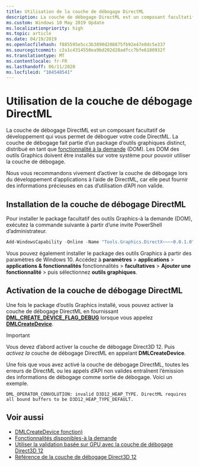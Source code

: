 ```yaml
---
title: Utilisation de la couche de débogage DirectML
description: La couche de débogage DirectML est un composant facultatif de développement qui vous permet de déboguer votre code DirectML.
ms.custom: Windows 10 May 2019 Update
ms.localizationpriority: high
ms.topic: article
ms.date: 04/19/2019
ms.openlocfilehash: f885595e5cc3b3890d208875fb92e47e0dc5e337
ms.sourcegitcommit: c2a1c4314550ea9bd202d28adfcc7bfe6180932f
ms.translationtype: MT
ms.contentlocale: fr-FR
ms.lasthandoff: 06/11/2020
ms.locfileid: "104548541"
---
```

# <a name="using-the-directml-debug-layer"></a>Utilisation de la couche de débogage DirectML

La couche de débogage DirectML est un composant facultatif de développement qui vous permet de déboguer votre code DirectML. La couche de débogage fait partie d’un package d’outils graphiques distinct, distribué en tant que [fonctionnalité à la demande](/windows-hardware/manufacture/desktop/features-on-demand-v2--capabilities) (DOM). Les DOM des outils Graphics doivent être installés sur votre système pour pouvoir utiliser la couche de débogage.

Nous vous recommandons vivement d’activer la couche de débogage lors du développement d’applications à l’aide de DirectML, car elle peut fournir des informations précieuses en cas d’utilisation d’API non valide.

## <a name="installing-the-directml-debug-layer"></a>Installation de la couche de débogage DirectML

Pour installer le package facultatif des outils Graphics-à la demande (DOM), exécutez la commande suivante à partir d’une invite PowerShell d’administrateur.

```powershell
Add-WindowsCapability -Online -Name "Tools.Graphics.DirectX~~~~0.0.1.0"
```

Vous pouvez également installer le package des outils Graphics à partir des paramètres de Windows 10. Accédez à **paramètres**  >  **applications**  >  **applications & fonctionnalités** fonctionnalités  >  **facultatives**  >  **Ajouter une fonctionnalité** > puis sélectionnez **outils graphiques**.

## <a name="enabling-the-directml-debug-layer"></a>Activation de la couche de débogage DirectML

Une fois le package d’outils Graphics installé, vous pouvez activer la couche de débogage DirectML en fournissant  [**DML_CREATE_DEVICE_FLAG_DEBUG**](/windows/win32/api/directml/ne-directml-dml_create_device_flags) lorsque vous appelez [**DMLCreateDevice**](/windows/win32/api/directml/nf-directml-dmlcreatedevice).

> [!IMPORTANT]
> Vous devez d’abord activer la couche de débogage Direct3D 12. Puis *activez la* couche de débogage DirectML en appelant **DMLCreateDevice**.

Une fois que vous avez activé la couche de débogage DirectML, toutes les erreurs de DirectML ou les appels d’API non valides entraînent l’émission des informations de débogage comme sortie de débogage. Voici un exemple.

```console
DML_OPERATOR_CONVOLUTION: invalid D3D12_HEAP_TYPE. DirectML requires all bound buffers to be D3D12_HEAP_TYPE_DEFAULT.
```

## <a name="see-also"></a>Voir aussi

* [DMLCreateDevice fonction)](/windows/win32/api/directml/nf-directml-dmlcreatedevice)
* [Fonctionnalités disponibles-à la demande](/windows-hardware/manufacture/desktop/features-on-demand-non-language-fod)
* [Utiliser la validation basée sur GPU avec la couche de débogage Direct3D 12](/windows/desktop/direct3d12/using-d3d12-debug-layer-gpu-based-validation)
* [Référence de la couche de débogage Direct3D 12](/windows/desktop/direct3d12/direct3d-12-sdklayers-reference)
